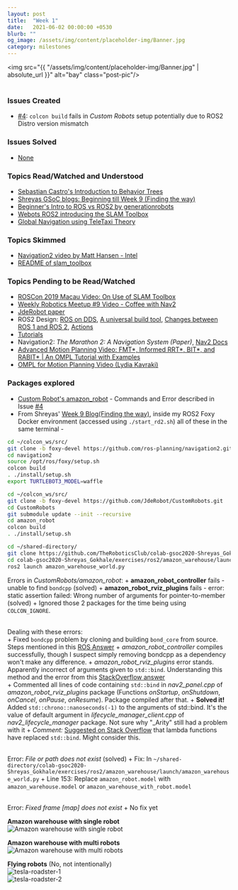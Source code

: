 ```yaml
---
layout: post
title:  "Week 1"
date:   2021-06-02 00:00:00 +0530
blurb: ""
og_image: /assets/img/content/placeholder-img/Banner.jpg
category: milestones
---
```


<img src="{{ "/assets/img/content/placeholder-img/Banner.jpg" | absolute_url }}" alt="bay" class="post-pic"/>
<br />
<br />

### Issues Created
- [#4][]: `colcon build` fails in *Custom Robots* setup potentially due to ROS2 Distro version mismatch


### Issues Solved
- [None]()


### Topics Read/Watched and Understood
- [Sebastian Castro's Introduction to Behavior Trees](https://roboticseabass.wordpress.com/2021/05/08/introduction-to-behavior-trees/)
- [Shreyas GSoC blogs: Beginning till Week 9 (Finding the way)](https://theroboticsclub.github.io/colab-gsoc2020-Shreyas_Gokhale/)
- [Beginner's Intro to ROS vs ROS2 by generationrobots](https://blog.generationrobots.com/en/ros-vs-ros2/)
- [Webots ROS2 introducing the SLAM Toolbox](https://youtu.be/s16269kol5M)
- [Global Navigation using TeleTaxi Theory](https://jderobot.github.io/RoboticsAcademy/exercises/AutonomousCars/global_navigation/)

### Topics Skimmed
- [Navigation2 video by Matt Hansen - Intel](https://youtu.be/-MzsEykCXoU)
- [README of slam_toolbox](https://github.com/SteveMacenski/slam_toolbox)

### Topics Pending to be Read/Watched
- [ROSCon 2019 Macau Video: On Use of SLAM Toolbox](https://vimeo.com/378682207)
- [Weekly Robotics Meetup #9 Video - Coffee with Nav2](https://www.youtube.com/watch?v=CBqJgaSoNGg)
- [JdeRobot paper](https://gsyc.urjc.es/jmplaza/papers/robocity2013-jderobot.pdf)
- ROS2 Design: [ROS on DDS](https://design.ros2.org/articles/ros_on_dds.html), [A universal build tool](https://design.ros2.org/articles/build_tool.html), [Changes between ROS 1 and ROS 2](https://design.ros2.org/articles/changes.html), [Actions](http://design.ros2.org/articles/actions.html)
- [Tutorials](https://docs.ros.org/en/foxy/Tutorials.html)
- Navigation2: *The Marathon 2: A Navigation System (Paper)*, [Nav2 Docs](https://navigation.ros.org/)
- [Advanced Motion Planning Video: FMT\*, Informed RRT\*, BIT\*, and RABIT\* \| An OMPL Tutorial with Examples](https://www.youtube.com/watch?v=yggi7QjfOUM)
- [OMPL for Motion Planning Video (Lydia Kavraki)](https://www.youtube.com/watch?v=Hyjzmxoc9cQ)

### Packages explored
- [Custom Robot's amazon_robot](https://github.com/JdeRobot/CustomRobots/tree/foxy-devel/amazon_robot) - Commands and Error described in Issue [#4][]
- From Shreyas' [Week 9 Blog(Finding the way)](https://theroboticsclub.github.io/colab-gsoc2020-Shreyas_Gokhale/finding-the-way), inside my ROS2 Foxy Docker environment (accessed using `./start_rd2.sh`) all of these in the same terminal -
```sh
cd ~/colcon_ws/src/
git clone -b foxy-devel https://github.com/ros-planning/navigation2.git
cd navigation2 
source /opt/ros/foxy/setup.sh
colcon build
. ./install/setup.sh
export TURTLEBOT3_MODEL=waffle
```
```sh
cd ~/colcon_ws/src/
git clone -b foxy-devel https://github.com/JdeRobot/CustomRobots.git
cd CustomRobots
git submodule update --init --recursive
cd amazon_robot
colcon build
. ./install/setup.sh
```
```sh
cd ~/shared-directory/
git clone https://github.com/TheRoboticsClub/colab-gsoc2020-Shreyas_Gokhale.git
cd colab-gsoc2020-Shreyas_Gokhale/exercises/ros2/amazon_warehouse/launch
ros2 launch amazon_warehouse_world.py
```
Errors in *CustomRobots/amazon_robot*:
    + **amazon_robot_controller** fails - unable to find `bondcpp` (solved)
    + **amazon_robot_rviz_plugins** fails - error: static assertion failed: Wrong number of arguments for pointer-to-member (solved)
    + Ignored those 2 packages for the time being using `COLCON_IGNORE`.  
<br/>  
  
  Dealing with these errors:  
    + Fixed `bondcpp` problem by cloning and building `bond_core` from source. Steps mentioned in this [ROS Answer](https://answers.ros.org/question/367929/compilation-error-master-branch-navigation2/)
    + *amazon_robot_controller* compiles successfully, though I suspect simply removing bondcpp as a dependency won't make any difference.
    + *amazon_robot_rviz_plugins* error stands. Apparently incorrect of arguments given to `std::bind`. Understanding this method and the error from this [StackOverflow answer](https://stackoverflow.com/questions/29609866/stdbind-makes-no-sense-to-me-whatsoever)  
    + Commented all lines of code containing `std::bind` in *nav2_panel.cpp* of *amazon_robot_rviz_plugins* package (Functions *onStartup*, *onShutdown*, *onCancel*, *onPause*, *onResume*). Package compiled after that.
    + **Solved it!** Added `std::chrono::nanoseconds(-1)` to the arguments of std::bind. It's the value of default argument in *lifecycle_manager_client.cpp* of *nav2_lifecycle_manager* package. Not sure why "_Arity" still had a problem with it
    + *Comment:* [Suggested on Stack Overflow](https://stackoverflow.com/questions/52328037/stdbind-cant-get-method-with-single-parameter-to-work) that lambda functions have replaced `std::bind`. Might consider this.  
<br/>  

  Error: *File or path does not exist* (solved)
    + Fix: In `~/shared-directory/colab-gsoc2020-Shreyas_Gokhale/exercises/ros2/amazon_warehouse/launch/amazon_warehouse_world.py`
    + Line 153: Replace `amazon_robot.model` with `amazon_warehouse.model` or `amazon_warehouse_with_robot.model`  
<br/>  

  Error: *Fixed frame [map] does not exist*
    + No fix yet

**Amazon warehouse with single robot**
![Amazon warehouse with single robot](/gsoc2021-Siddharth_Saha/assets/img/content/week1/amazon_warehouse.png)

**Amazon warehouse with multi robots**
![Amazon warehouse with multi robots](/gsoc2021-Siddharth_Saha/assets/img/content/week1/amazon_warehouse_with_robot.png)  

**Flying robots** (No, not intentionally)  
![tesla-roadster-1](/gsoc2021-Siddharth_Saha/assets/img/content/week1/tesla-roadster-1.png)  
![tesla-roadster-2](/gsoc2021-Siddharth_Saha/assets/img/content/week1/tesla-roadster-2.png)  





[#4]: https://github.com/TheRoboticsClub/gsoc2021-Siddharth_Saha/issues/4 "Issue #4"